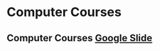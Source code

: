 # Computer Courses
## Computer Courses <a href="https://docs.google.com/presentation/d/1oDc6B7nhKihHX40GeDbGNG-lc8e2osCXdvOiWog9SYo/edit?usp=sharing" target="_blank">Google Slide</a>